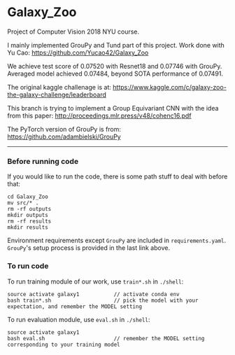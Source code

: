# Galaxy_Zoo

Project of Computer Vision 2018 NYU course.

I mainly implemented GrouPy and Tund part of this project. Work done with Yu Cao:
https://github.com/Yucao42/Galaxy_Zoo

We achieve test score of 0.07520 with Resnet18 and 0.07746 with GrouPy. Averaged model achieved 0.07484, beyond SOTA performance of 0.07491.

The original kaggle challenage is at:
https://www.kaggle.com/c/galaxy-zoo-the-galaxy-challenge/leaderboard

This branch is trying to implement a Group Equivariant CNN with the idea from this paper:
http://proceedings.mlr.press/v48/cohenc16.pdf

The PyTorch version of GrouPy is from:
https://github.com/adambielski/GrouPy

_________________________________________________________________________________________________________________________

### Before running code

If you would like to run the code, there is some path stuff to deal with before that:
```
cd Galaxy_Zoo
mv src/* .  
rm -rf outputs  
mkdir outputs  
rm -rf results  
mkdir results  
```

Environment requirements except `GrouPy` are included in `requirements.yaml`. `GrouPy`'s setup process is provided in the last link above.

### To run code

To run training module of our work, use `train*.sh` in `./shell`:
```
source activate galaxy1           // activate conda env  
bash train*.sh                    // pick the model with your expectation, and remember the MODEL setting  
```

To run evaluation module, use `eval.sh` in `./shell`:
```
source activate galaxy1  
bash eval.sh                      // remember the MODEL setting corresponding to your training model  
```
